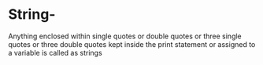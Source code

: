 # String-
Anything enclosed within single quotes or double quotes or three single quotes or three double quotes kept inside the print statement or assigned to a variable is called as strings  
